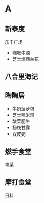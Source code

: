 # A
## 新泰度

乐丰广场

* 咖喱牛腩
* 芝士焗西兰花


## 八合里海记

## 陶陶居

* 牛奶菠萝包
* 芝士糯米鸡
* 酸菜肥牛
* 杨枝甘露
* 双皮奶

## 燃手食堂

粤菜

## 摩打食堂

日料